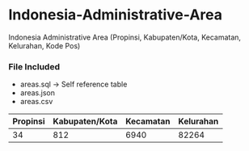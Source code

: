 # Indonesia-Administrative-Area

Indonesia Administrative Area (Propinsi, Kabupaten/Kota, Kecamatan, Kelurahan, Kode Pos)

### File Included
- areas.sql -> Self reference table
- areas.json
- areas.csv

| Propinsi | Kabupaten/Kota | Kecamatan | Kelurahan |
| ------ | ------ | ------ | ------ |
| 34 | 812 | 6940 | 82264 | 82264 |